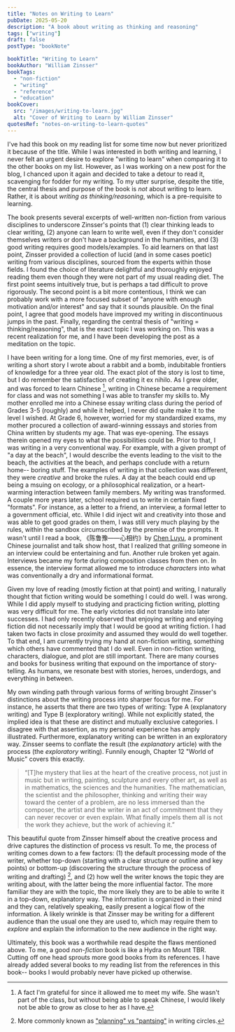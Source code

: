```yaml
---
title: "Notes on Writing to Learn"
pubDate: 2025-05-20
description: "A book about writing as thinking and reasoning"
tags: ["writing"]
draft: false
postType: "bookNote"

bookTitle: "Writing to Learn"
bookAuthor: "William Zinsser"
bookTags:
  - "non-fiction"
  - "writing"
  - "reference"
  - "education"
bookCover:
  src: "/images/writing-to-learn.jpg"
  alt: "Cover of Writing to Learn by William Zinsser"
quotesRef: "notes-on-writing-to-learn-quotes"
---
```


I've had this book on my reading list for some time now but never prioritized it
because of the title. While I was interested in both writing and learning,
I never felt an urgent desire to explore "writing to learn" when comparing it to
the other books on my list. However, as I was working on a new post
for the blog, I chanced upon it again and decided to take a detour to read it,
scavenging for fodder for my writing. To my utter surprise, despite the
title, the central thesis and purpose of the book is *not* about writing to learn.
Rather, it is about *writing as thinking/reasoning*, which is a pre-requisite
to learning.

The book presents several excerpts of well-written non-fiction from various
disciplines to underscore Zinsser's points that (1) clear thinking leads to
clear writing, (2) anyone can learn to write well, even if they don't consider
themselves writers or don't have a background in the humanities, and (3) good
writing requires good models/examples. To aid learners on that last point, Zinsser
provided a collection of lucid (and in some cases poetic) writing from various
disciplines, sourced from the experts within those fields. I found the
choice of literature delightful and thoroughly enjoyed reading them even though they were not part of my usual
reading diet. The first point seems intuitively true, but is perhaps a tad difficult
to prove rigorously. The second point is a bit more contentious, I think we can
probably work with a more focused subset of "anyone with enough motivation and/or interest"
and say that it sounds plausible. On the final point, I agree that
good models have improved my writing in discontinuous jumps in the past.
Finally, regarding the central thesis of "writing = thinking/reasoning", that is
the exact topic I was working on. This was a recent realization for me, and I have
been developing the post as a meditation on the topic.

I have been writing for a long time. One of my first memories, ever, is of writing
a short story I wrote about a rabbit and a
bomb, indubitable frontiers of knowledge for a three year old. The exact plot
of the story is lost to time, but I do remember the satisfaction of creating it
ex nihilo. As I grew older, and was forced to learn Chinese [^chinese-learning],
writing in Chinese became a requirement for class and was not something I was
able to transfer my skills to. My mother enrolled me into a Chinese essay writing
class during the period of Grades 3-5 (roughly) and while it helped, I never did
quite make it to the level I wished. At Grade 6, however, worried for my standardized
exams, my mother procured a collection of award-winning esssays and stories from
China written by students my age. That was eye-opening. The essays therein opened
my eyes to what the possibilities could be. Prior to that, I was writing in a
very conventional way. For example, with a given prompt of "a day at the beach",
I would describe the events leading to the visit to the beach, the activities at
the beach, and perhaps conclude with a return home-- boring stuff. The examples
of writing in that collection was different, they were *creative* and broke the
rules. A day at the beach could end up being a msuing on ecology, or a philosophical
realization, or a heart-warming interaction between family members. My writing
was transformed. A couple more years later, school required us to write in certain
fixed "formats". For instance, as a letter to a friend, an interview, a formal
letter to a government official, etc. While I did inject wit and creativity into
those and was able to get good grades on them, I was still very much playing by
the rules, within the sandbox circumscribed by the premise of the prompts. It wasn't
until I read a book, 《陈鲁豫——心相约》by [Chen Luyu](https://en.m.wikipedia.org/wiki/Chen_Luyu),
a prominent Chinese journalist and talk show host, that I realized that *grilling*
someone in an interview could be entertaining and fun. Another rule broken yet again.
Interviews became my forte during composition classes from then on. In essence, the interview format allowed
me to introduce *characters* into what was conventionally a dry and informational format.

Given my love of reading (mostly fiction at that point) and writing, I naturally
thought that fiction writing would be something I could do well. I was wrong.
While I did apply myself to studying and practicing fiction writing, plotting
was very difficult for me. The early victories did not translate into later successes.
I had only recently observed that enjoying writing and enjoying fiction
did not necessarily imply that I would be good at writing fiction. I had taken
two facts in close proximity and assumed they would do well together. To that end,
I am currently trying my hand at non-fiction writing, something which others
have commented that I do well. Even in non-fiction writing, characters, dialogue,
and plot are still important. There are many courses and books for business writing
that expound on the importance of story-telling. As humans, we resonate best
with stories, heroes, underdogs, and everything in between.

My own winding path through various forms of writing brought Zinsser's distinctions
about the writing process into sharper focus for me. For instance, he asserts that
there are two types of writing: Type A (explanatory
writing) and Type B (exploratory writing). While not explicitly stated, the implied
idea is that these are distinct and mutually exclusive categories.
I disagree with that assertion, as my personal experience has amply illustrated.
Furthermore, explanatory writing can be written in an exploratory
way. Zinsser seems to conflate the result (the *explanatory* article)
with the process (the *exploratory* writing). Funnily enough, Chapter 12 "World of
Music" covers this exactly.

> “[T]he mystery that lies at the heart of the creative process, not just in music but in writing, painting, sculpture and every other art, as well as in mathematics, the sciences and the humanities. The mathematician, the scientist and the philosopher, thinking and writing their way toward the center of a problem, are no less immersed than the composer, the artist and the writer in an act of commitment that they can never recover or even explain. What finally impels them all is not the work they achieve, but the work of achieving it.”

This beautiful quote from Zinsser himself about the creative process and drive
captures the distinction of process vs result. To me, the process of writing
comes down to a few factors: (1) the default processing mode of the writer, whether
top-down (starting with a clear structure or outline and key points) or bottom-up
(discovering the structure through the process of writing and drafting) [^plan-pants],
and (2) how well the writer knows the topic they are writing about, with the latter being the
more influential factor. The more familiar they are with the topic, the more
likely they are to be able to write it in a top-down, explanatory way. The
information is organized in their mind and they can, relatively speaking, easily present a logical
flow of the information. A likely wrinkle is that Zinsser may be writing
for a different audience than the usual one they are used to, which may require
them to *explore* and explain the information to the new audience in the right way.

Ultimately, this book was a worthwhile read despite the flaws mentioned above.
To me, a good *non-fiction* book is like a Hydra on Mount TBR. Cutting off one head
sprouts more good books from its references. I have already added several
books to my reading list from the references in this book-- books I would probably
never have picked up otherwise.

[^plan-pants]: More commonly known as ["planning" vs "pantsing"](https://blog.nanowrimo.org/post/1308206994/the-great-debate-are-you-a-planner-or-a-pantser) in writing circles.
[^chinese-learning]: A fact I'm grateful for since it allowed me to meet my wife. She wasn't part of the class, but without being able to speak Chinese, I would likely not be able to grow as close to her as I have.

